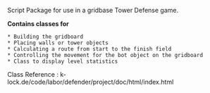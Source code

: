 Script Package for use in a gridbase Tower Defense game.

**Contains classes for** 

	* Building the gridboard
	* Placing walls or tower objects
	* Calculating a route from start to the finish field
	* Controlling the movement for the bot object on the gridboard
	* Class to display level statistics

Class Reference : k-lock.de/code/labor/defender/project/doc/html/index.html